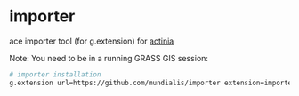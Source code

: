 # importer
ace importer tool (for g.extension) for [actinia](https://github.com/mundialis/actinia_core/)

Note: You need to be in a running GRASS GIS session:

```bash
# importer installation
g.extension url=https://github.com/mundialis/importer extension=importer
```

